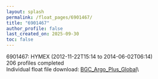 ```yaml
---
layout: splash
permalink: /float_pages/6901467/
title: "6901467"
author_profile: false
last_created_on: 2025-09-30
toc: false
---
```

 
6901467: HYMEX (2012-11-22T15:14 to 2014-06-02T06:14)\
206 profiles completed\
Individual float file download: [BGC_Argo_Plus_Global](https://ftp.soest.hawaii.edu/bgc_argo_plus/Individual_Floats/outliers_removed/6901467_Sprof_processed.nc)\
